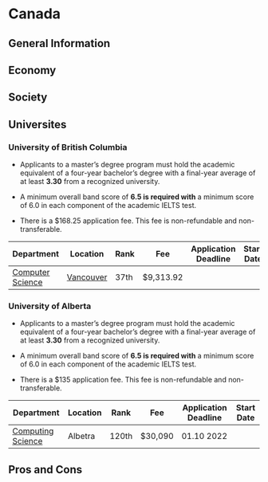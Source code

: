 # Canada

## General Information

## Economy

## Society

## Universites

### University of British Columbia

- Applicants to a master’s degree program must hold the academic equivalent of a four-year bachelor’s degree with a final-year average of at least **3.30** from a recognized university.

- A minimum overall band score of **6.5 is required with** a minimum score of 6.0 in each component of the academic IELTS test.

- There is a $168.25 application fee. This fee is non-refundable and non-transferable.

| **Department**   | **Location** | **Rank** | **Fee**   | **Application Deadline** | **Start Date** |
|------------------|--------------|----------|-----------|--------------------------|----------------|
| [Computer Science](https://www.grad.ubc.ca/prospective-students/graduate-degree-programs/master-of-science-computer-science) | [Vancouver](https://www.cs.ubc.ca/students/grad/admissions)    | 37th     | $9,313.92 |                          |                |


### University of Alberta

- Applicants to a master’s degree program must hold the academic equivalent of a four-year bachelor’s degree with a final-year average of at least **3.30** from a recognized university.

- A minimum overall band score of **6.5 is required with** a minimum score of 6.0 in each component of the academic IELTS test.

- There is a $135 application fee. This fee is non-refundable and non-transferable.

| **Department**   | **Location** | **Rank** | **Fee**   | **Application Deadline** | **Start Date** |
|------------------|--------------|----------|-----------|--------------------------|----------------|
|  [Computing Science](https://www.ualberta.ca/computing-science/graduate-studies/index.html)| Albetra            | 120th    | $30,090 | 01.10 2022              	|                |  

## Pros and Cons


